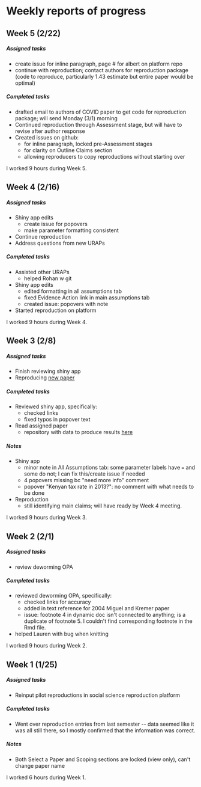 # Weekly reports of progress

## Week 5 (2/22)

##### Assigned tasks
- create issue for inline paragraph, page # for albert on platform repo
- continue with reproduction; contact authors for reproduction package (code to reproduce, particularly 1.43 estimate but entire paper would be optimal)

##### Completed tasks
- drafted email to authors of COVID paper to get code for reproduction package; will send Monday (3/1) morning
- Continued reproduction through Assessment stage, but will have to revise after author response
- Created issues on github:
  - for inline paragraph, locked pre-Assessment stages
  - for clarity on Outline Claims section
  - allowing reproducers to copy reproductions without starting over

I worked 9 hours during Week 5.

## Week 4 (2/16)

##### Assigned tasks
- Shiny app edits
  - create issue for popovers
  - make parameter formatting consistent
- Continue reproduction
- Address questions from new URAPs

##### Completed tasks
- Assisted other URAPs
  - helped Rohan w git
- Shiny app edits
  - edited formatting in all assumptions tab
  - fixed Evidence Action link in main assumptions tab
  - created issue: popovers with note
- Started reproduction on platform

I worked 9 hours during Week 4.

## Week 3 (2/8)

##### Assigned tasks
- Finish reviewing shiny app
- Reproducing [new paper](https://opportunityinsights.org/wp-content/uploads/2020/05/tracker_paper.pdf)

##### Completed tasks
- Reviewed shiny app, specifically:
  - checked links
  - fixed typos in popover text
- Read assigned paper
  - repository with data to produce results [here](https://github.com/OpportunityInsights/EconomicTracker)

##### Notes
- Shiny app
  - minor note in All Assumptions tab: some parameter labels have `=` and some do not; I can fix this/create issue if needed
  - 4 popovers missing bc "need more info" comment
  - popover "Kenyan tax rate in 2013?": no comment with what needs to be done
- Reproduction
  - still identifying main claims; will have ready by Week 4 meeting.

I worked 9 hours during Week 3.

## Week 2 (2/1)

##### Assigned tasks
- review deworming OPA
##### Completed tasks
- reviewed deworming OPA, specifically:
  - checked links for accuracy
  - added in text reference for 2004 Miguel and Kremer paper
  - issue: footnote 4 in dynamic doc isn't connected to anything; is a duplicate of footnote 5. I couldn't find corresponding footnote in the Rmd file.
- helped Lauren with bug when knitting

I worked 9 hours during Week 2.  

## Week 1 (1/25)

##### Assigned tasks  
- Reinput pilot reproductions in social science reproduction platform  

##### Completed tasks
- Went over reproduction entries from last semester -- data seemed like it was all still there, so I mostly confirmed that the information was correct.

##### Notes
- Both Select a Paper and Scoping sections are locked (view only), can't change paper name

I worked 6 hours during Week 1.  
